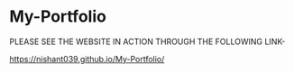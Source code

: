 # My-Portfolio

PLEASE SEE THE  WEBSITE IN ACTION THROUGH THE FOLLOWING LINK-

https://nishant039.github.io/My-Portfolio/
